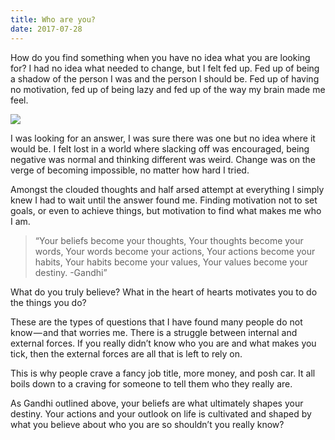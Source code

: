 ```yaml
---
title: Who are you?
date: 2017-07-28
---
```

How do you find something when you have no idea what you are looking for? I had no idea what needed to change, but I felt fed up. Fed up of being a shadow of the person I was and the person I should be. Fed up of having no motivation, fed up of being lazy and fed up of the way my brain made me feel.

![][image-1]

I was looking for an answer, I was sure there was one but no idea where it would be. I felt lost in a world where slacking off was encouraged, being negative was normal and thinking different was weird. Change was on the verge of becoming impossible, no matter how hard I tried.

Amongst the clouded thoughts and half arsed attempt at everything l simply knew I had to wait until the answer found me. Finding motivation not to set goals, or even to achieve things, but motivation to find what makes me who I am.

> “Your beliefs become your thoughts, Your thoughts become your words, Your words become your actions, Your actions become your habits, Your habits become your values, Your values become your destiny. -Gandhi”

What do you truly believe? What in the heart of hearts motivates you to do the things you do?

These are the types of questions that I have found many people do not know — and that worries me. There is a struggle between internal and external forces. If you really didn’t know who you are and what makes you tick, then the external forces are all that is left to rely on.

This is why people crave a fancy job title, more money, and posh car. It all boils down to a craving for someone to tell them who they really are.

As Gandhi outlined above, your beliefs are what ultimately shapes your destiny. Your actions and your outlook on life is cultivated and shaped by what you believe about who you are so shouldn’t you really know?

[image-1]:	https://cdn-images-1.medium.com/max/800/1*iw5nN_QGw6Wsco6VWhj1DA.jpeg